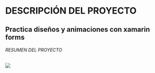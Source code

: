 # **DESCRIPCIÓN DEL PROYECTO**
## Practica diseños y animaciones con xamarin forms
###### RESUMEN DEL PROYECTO
![]( https://i.ibb.co/WVgh1X5/tiktokclon.png)
